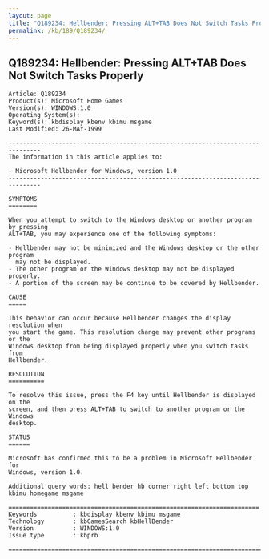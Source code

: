 ```yaml
---
layout: page
title: "Q189234: Hellbender: Pressing ALT+TAB Does Not Switch Tasks Properly"
permalink: /kb/189/Q189234/
---
```


## Q189234: Hellbender: Pressing ALT+TAB Does Not Switch Tasks Properly

	Article: Q189234
	Product(s): Microsoft Home Games
	Version(s): WINDOWS:1.0
	Operating System(s): 
	Keyword(s): kbdisplay kbenv kbimu msgame
	Last Modified: 26-MAY-1999
	
	-------------------------------------------------------------------------------
	The information in this article applies to:
	
	- Microsoft Hellbender for Windows, version 1.0 
	-------------------------------------------------------------------------------
	
	SYMPTOMS
	========
	
	When you attempt to switch to the Windows desktop or another program by pressing
	ALT+TAB, you may experience one of the following symptoms:
	
	- Hellbender may not be minimized and the Windows desktop or the other program
	  may not be displayed.
	- The other program or the Windows desktop may not be displayed properly.
	- A portion of the screen may be continue to be covered by Hellbender.
	
	CAUSE
	=====
	
	This behavior can occur because Hellbender changes the display resolution when
	you start the game. This resolution change may prevent other programs or the
	Windows desktop from being displayed properly when you switch tasks from
	Hellbender.
	
	RESOLUTION
	==========
	
	To resolve this issue, press the F4 key until Hellbender is displayed on the
	screen, and then press ALT+TAB to switch to another program or the Windows
	desktop.
	
	STATUS
	======
	
	Microsoft has confirmed this to be a problem in Microsoft Hellbender for
	Windows, version 1.0.
	
	Additional query words: hell bender hb corner right left bottom top kbimu homegame msgame
	
	======================================================================
	Keywords          : kbdisplay kbenv kbimu msgame 
	Technology        : kbGamesSearch kbHellBender
	Version           : WINDOWS:1.0
	Issue type        : kbprb
	
	=============================================================================
	
